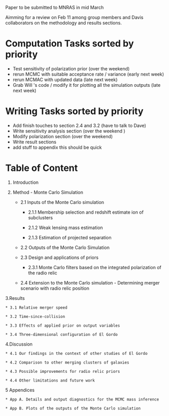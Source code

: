 Paper to be submitted to MNRAS in mid March

Aimming for a review on Feb 11 among group members and Davis collaborators
on the methodology and results sections.

Computation Tasks sorted by priority  
=====
*  Test sensitivity of polarization prior (over the weekend)
*  rerun MCMC with suitable acceptance rate / variance (early next week) 
*  rerun MCMAC with updated data (late next week) 
*  Grab Will 's code / modify it for plotting all the simulation outputs
  (late next week) 

Writing Tasks sorted by priority  
=====
*  Add finish touches to section 2.4 and 3.2 (have to talk to Dave) 
*  Write sensitivity analysis section (over the weekend )  
*  Modify polarization section (over the weekend) 
*  Write result sections  
*  add stuff to appendix this should be quick

Table of Content
====
1. Introduction 
2. Method - Monte Carlo Simulation 

	* 2.1 Inputs of the Monte Carlo simulation 

		* 2.1.1 Membership selection and redshift estimate ion of subclusters 

		* 2.1.2 Weak lensing mass estimation 

		* 2.1.3 Estimation of projected separation 

	* 2.2 Outputs of the Monte Carlo Simulation 	
	
	* 2.3 Design and applications of priors 

		* 2.3.1 Monte Carlo filters based on the integrated polarization of the radio relic 

	* 2.4 Extension to the Monte Carlo simulation - Determining merger
	scenario with radio relic position 

3.Results 

	* 3.1 Relative merger speed  

	* 3.2 Time-since-collision

	* 3.3 Effects of applied prior on output variables 

	* 3.4 Three-dimensional configuration of El Gordo 

4.Discussion 

	* 4.1 Our findings in the context of other studies of El Gordo

	* 4.2 Comparison to other merging clusters of galaxies 

	* 4.3 Possible improvements for radio relic priors  
	
	* 4.4 Other limitations and future work 
5 Appendices 

	* App A. Details and output diagnostics for the MCMC mass inference 

	* App B. Plots of the outputs of the Monte Carlo simulation 
